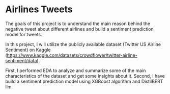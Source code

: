 # Airlines Tweets

The goals of this project is to understand the main reason behind the negative tweet about different airlines and build a sentiment prediction model for tweets.

In this project, I will utilize the publicly available dataset (Twitter US Airline Sentiment) on Kaggle (https://www.kaggle.com/datasets/crowdflower/twitter-airline-sentiment/data).

First, I performed EDA to analyze and summarize some of the main characteristics of the dataset and get some insights about it. 
Second, I have build a sentiment prediction model using XGBoost algorithm and DistilBERT llm.
